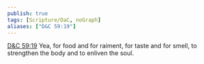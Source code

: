 ```yaml
---
publish: true
tags: [Scripture/DaC, noGraph]
aliases: ["D&C 59:19"]
---
```

[D&C 59:19](https://churchofjesuschrist.org/study/scriptures/dc-testament/dc/59?lang=eng&id=p19#p19) Yea, for food and for raiment, for taste and for smell, to strengthen the body and to enliven the soul.
